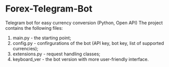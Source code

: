 # Forex-Telegram-Bot
Telegram bot for easy currency conversion (Python, Open API)
The project contains the following files:
1) main.py - the starting point;
2) config.py - confirgurations of the bot (API key, bot key, list of supported currencies);
3) extensions.py - request handling classes;
4) keyboard_ver - the bot version with more user-friendly interface.
